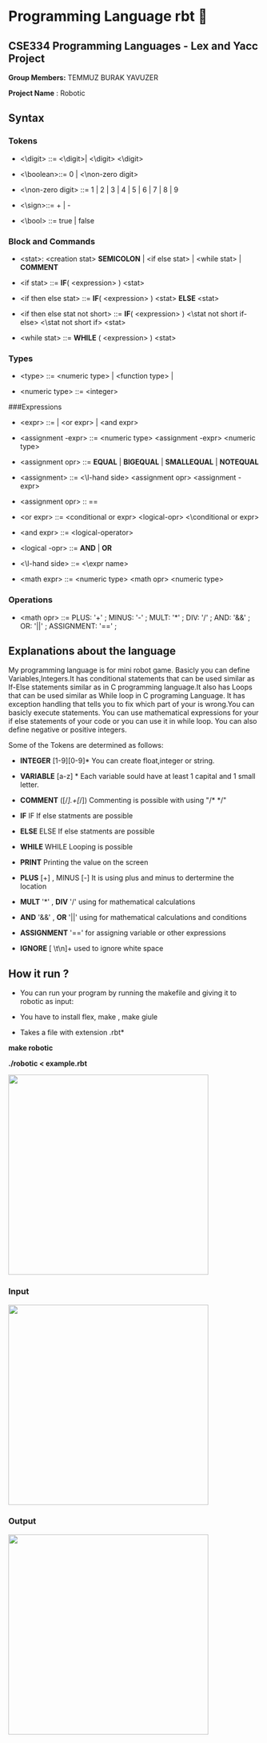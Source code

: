 # Programming Language rbt :robot:

## CSE334 Programming Languages - Lex and Yacc Project

**Group Members:** TEMMUZ BURAK YAVUZER

**Project Name** : Robotic
 
 

## Syntax


### Tokens 

* <\digit\> ::= <\digit\>| <\digit\> <\digit\>

* <\boolean\>::= 0 | <\non-zero digit\>

* <\non-zero digit\> ::= 1 | 2 | 3 | 4 | 5 | 6 | 7 | 8 | 9

* <\sign\>::= + | -

* <\bool\> ::= true | false



### Block and Commands 


* \<stat\>: \<creation stat\> **SEMICOLON** | \<if else stat> | \<while stat\> | **COMMENT**

* \<if stat\> ::= **IF**( \<expression\> ) \<stat\>

* \<if then else stat\> ::= **IF**( \<expression\> ) \<stat\> **ELSE** \<stat\>

* \<if then else stat not short\> ::= **IF**( \<expression\> ) <\stat not short if- else\> <\stat not short if\> \<stat\>

* \<while stat\> ::= **WHILE** ( \<expression\> ) \<stat\>





### Types

* \<type\> ::= \<numeric type\>  | \<function type\> |

* \<numeric type\> ::= \<integer\>




###Expressions


* \<expr\> ::= <assignment expr> | \<or expr\> | \<and expr\>

* \<assignment -expr\> ::= \<numeric type\> \<assignment -expr\> \<numeric type\>

* \<assignment opr\> ::= **EQUAL** | **BIGEQUAL** | **SMALLEQUAL** | **NOTEQUAL**

* \<assignment\> ::= <\l-hand side\> \<assignment opr\> \<assignment -expr\>

* \<assignment opr\> :: ==

* \<or expr\> ::= \<conditional or expr\> \<logical-opr\> <\conditional or expr\>

* \<and expr\> ::=  \<logical-operator\>

* \<logical -opr\> ::= **AND** | **OR**

* <\l-hand side\> ::= <\expr name\>

* \<math expr\> ::= \<numeric type\> \<math opr\> \<numeric type\>



### Operations

* \<math opr\> ::= PLUS: '+' ; MINUS: '-' ; MULT: '*' ; DIV: '/' ; AND: '&&' ; OR: '||' ; ASSIGNMENT: '==' ;


## Explanations about the language

My programming language is for mini robot game.
Basicly you can define Variables,Integers.It has conditional statements that can be used similar as If-Else statements
similar as in C programming language.It also has Loops that can be used similar as While loop in C programing Language.
It has exception handling that tells you to fix which part of your is wrong.You can basicly execute statements.
You can use mathematical expressions for your if else statements of your code or you can use it in while loop.
You can also define negative or positive integers.
	


Some of the Tokens are determined as follows:


- **INTEGER** [1-9][0-9]* You can create float,integer or string.

- **VARIABLE** [a-z] * Each variable sould have at least 1 capital and 1 small letter.

- **COMMENT** ([/*].+[*/]) Commenting is possible with using "/* */"

- **IF** IF If else statments are possible

- **ELSE** ELSE If else statments are possible

- **WHILE** WHILE Looping is possible

- **PRINT** Printing the value on the screen

- **PLUS** [+] , MINUS [-] It is using plus and minus to dertermine the location

- **MULT** '*' , **DIV** '/' using for mathematical calculations

- **AND** '&&' , **OR** '||' using for mathematical calculations and conditions

- **ASSIGNMENT** '==' for assigning variable or other expressions

- **IGNORE** [ \t\n]+ used to ignore white space




## How it run ?

- You can run your program by running the makefile and giving it to robotic as input:

- You have to install flex, make , make giule

- Takes a file with extension .rbt* 

**make robotic**

**./robotic < example.rbt**


<img src="https://i.gyazo.com/2f80903d79ced4e805002605a634c768.png" width="400">


### Input


<img src="https://i.gyazo.com/b36c34d208694c7a92e9bfc4b535f287.png" width="400">


### Output


<img src="https://i.gyazo.com/2f63a88172660aad6d3ab5254081505e.png" width="400">

